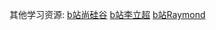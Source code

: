
其他学习资源:
[b站尚硅谷](https://search.bilibili.com/all?keyword=%E5%B0%9A%E7%A1%85%E8%B0%B7&from_source=webtop_search&spm_id_from=333.1007&search_source=5)
[b站李立超](https://space.bilibili.com/1500126264?spm_id_from=333.337.0.0)
[b站Raymond](https://space.bilibili.com/208444454?spm_id_from=333.337.0.0)